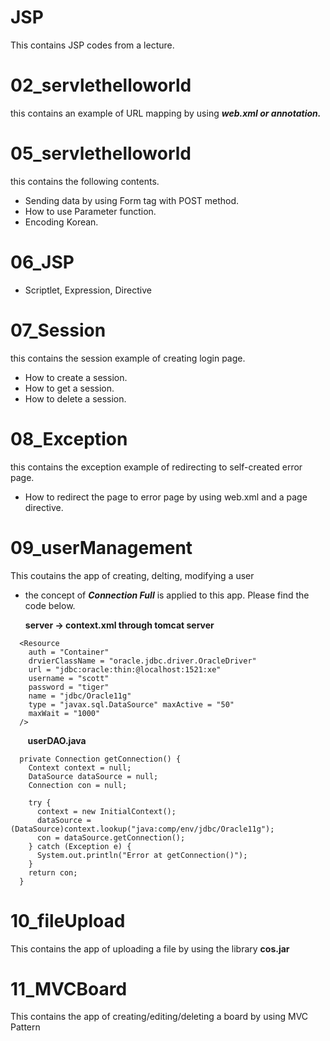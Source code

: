 # JSP
This contains JSP codes from a lecture.

# 02_servlethelloworld
this contains an example of URL mapping by using ***web.xml or annotation.***

# 05_servlethelloworld
this contains the following contents.
* Sending data by using Form tag with POST method.
* How to use Parameter function.
* Encoding Korean.

# 06_JSP
* Scriptlet, Expression, Directive

# 07_Session
this contains the session example of creating login page.

* How to create a session.
* How to get a session.
* How to delete a session.

# 08_Exception
this contains the exception example of redirecting to self-created error page.

* How to redirect the page to error page by using web.xml and a page directive.

# 09_userManagement
This coutains the app of creating, delting, modifying a user

* the concept of ***Connection Full*** is applied to this app. Please find the code below.

  **server -> context.xml through tomcat server**
~~~
  <Resource 
    auth = "Container" 
    drvierClassName = "oracle.jdbc.driver.OracleDriver" 
    url = "jdbc:oracle:thin:@localhost:1521:xe" 
    username = "scott"
    password = "tiger" 
    name = "jdbc/Oracle11g" 
    type = "javax.sql.DataSource" maxActive = "50"
    maxWait = "1000"
  />
~~~
&nbsp;&nbsp;&nbsp;&nbsp;&nbsp;&nbsp;&nbsp;**userDAO.java**
~~~
  private Connection getConnection() {
    Context context = null;
    DataSource dataSource = null;
    Connection con = null;
    
    try {
      context = new InitialContext();
      dataSource = (DataSource)context.lookup("java:comp/env/jdbc/Oracle11g");
      con = dataSource.getConnection();
    } catch (Exception e) {
      System.out.println("Error at getConnection()");
    }
    return con;
  }
~~~

# 10_fileUpload
This contains the app of uploading a file by using the library **cos.jar**

# 11_MVCBoard
This contains the app of creating/editing/deleting a board by using MVC Pattern
